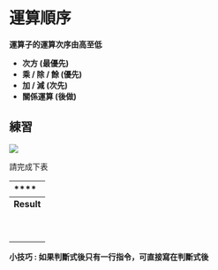 # 運算順序

**運算子的運算次序由高至低**

* **次方  \(最優先\)**
* **乘 / 除 / 餘 \(優先\)**
* **加 / 減 \(次先\)**
* **關係運算 \(後做\)**

## **練習**

![](https://lh3.googleusercontent.com/2zBfTw6yJTehlGJS5dJo4hDOxs9GLLKfA7Ywz9b36Ue7zRx7c9YGJAZS48JNpDGck5l1RUj6LRNrm1oK-w1lUwDD0Oj-O6NICbqAl06XRqHXnUkjIRKU-p-vVlTokKfOFjGeRh0)

請完成下表

|  **** |
| :--- |
| **Result** |
|  |
|  |
|  |
|  |
|  |
|  |
|  |
|  |
|  |

**小技巧 : 如果判斷式後只有一行指令，可直接寫在判斷式後**  


